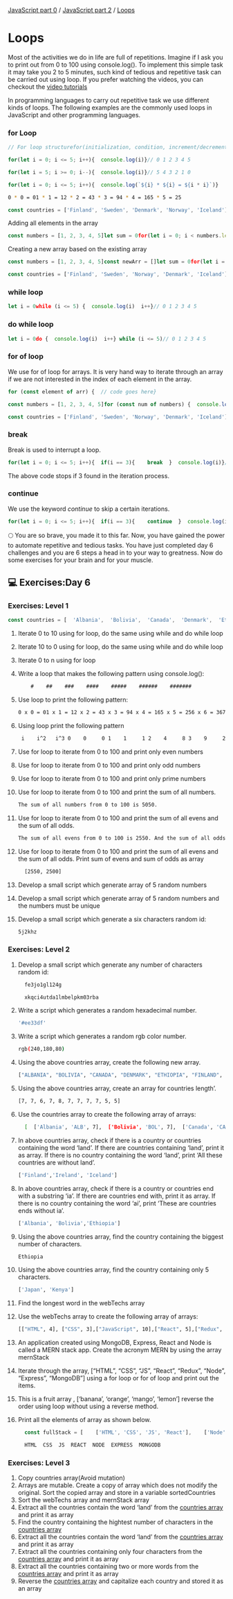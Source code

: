 [JavaScript part 0](JavaScript/JavaScript-part-0.md) / [JavaScript part 2](JavaScript/JavaScript-part-2.md) / [Loops](#)
# Loops

Most of the activities we do in life are full of repetitions. Imagine if I ask you to print out from 0 to 100 using console.log(). To implement this simple task it may take you 2 to 5 minutes, such kind of tedious and repetitive task can be carried out using loop. If you prefer watching the videos, you can checkout the [video tutorials](https://www.youtube.com/channel/UCM4xOopkYiPwJqyKsSqL9mw)

In programming languages to carry out repetitive task we use different kinds of loops. The following examples are the commonly used loops in JavaScript and other programming languages.

### for Loop

```jsx
// For loop structurefor(initialization, condition, increment/decrement){  // code goes here}
```

```jsx
for(let i = 0; i <= 5; i++){  console.log(i)}// 0 1 2 3 4 5
```

```jsx
for(let i = 5; i >= 0; i--){  console.log(i)}// 5 4 3 2 1 0
```

```jsx
for(let i = 0; i <= 5; i++){  console.log(`${i} * ${i} = ${i * i}`)}
```

```bash
0 * 0 = 01 * 1 = 12 * 2 = 43 * 3 = 94 * 4 = 165 * 5 = 25
```

```jsx
const countries = ['Finland', 'Sweden', 'Denmark', 'Norway', 'Iceland']const newArr = []for(let i = 0; i < countries.length; i++){  newArr.push(countries[i].toUpperCase())}// ["FINLAND", "SWEDEN", "DENMARK", "NORWAY", "ICELAND"]
```

Adding all elements in the array

```jsx
const numbers = [1, 2, 3, 4, 5]let sum = 0for(let i = 0; i < numbers.length; i++){  sum  = sum + numbers[i]  // can be shorten, sum += numbers[i]}console.log(sum)  // 15
```

Creating a new array based on the existing array

```jsx
const numbers = [1, 2, 3, 4, 5]const newArr = []let sum = 0for(let i = 0; i < numbers.length; i++){  newArr.push( numbers[i] ** 2)}console.log(newArr)  // [1, 4, 9, 16, 25]
```

```jsx
const countries = ['Finland', 'Sweden', 'Norway', 'Denmark', 'Iceland']const newArr = []for(let i = 0; i < countries.length; i++){  newArr.push(countries[i].toUpperCase())}console.log(newArr)  // ["FINLAND", "SWEDEN", "NORWAY", "DENMARK", "ICELAND"]
```

### while loop

```jsx
let i = 0while (i <= 5) {  console.log(i)  i++}// 0 1 2 3 4 5
```

### do while loop

```jsx
let i = 0do {  console.log(i)  i++} while (i <= 5)// 0 1 2 3 4 5
```

### for of loop

We use for of loop for arrays. It is very hand way to iterate through an array if we are not interested in the index of each element in the array.

```jsx
for (const element of arr) {  // code goes here}
```

```jsx
const numbers = [1, 2, 3, 4, 5]for (const num of numbers) {  console.log(num)}// 1 2 3 4 5for (const num of numbers) {  console.log(num * num)}// 1 4 9 16 25// adding all the numbers in the arraylet sum = 0for (const num of numbers) {  sum = sum + num    // can be also shorten like this, sum += num  // after this we will use the shorter synthax(+=, -=, *=, /= etc)}console.log(sum) // 15const webTechs = [  'HTML',  'CSS',  'JavaScript',  'React',  'Redux',  'Node',  'MongoDB']for (const tech of webTechs) {  console.log(tech.toUpperCase())}// HTML CSS JAVASCRIPT REACT NODE MONGODBfor (const tech of webTechs) {  console.log(tech[0]) // get only the first letter of each element,  H C J R N M}
```

```jsx
const countries = ['Finland', 'Sweden', 'Norway', 'Denmark', 'Iceland']const newArr = []for(const country of countries){  newArr.push(country.toUpperCase())}console.log(newArr)  // ["FINLAND", "SWEDEN", "NORWAY", "DENMARK", "ICELAND"]
```

### break

Break is used to interrupt a loop.

```jsx
for(let i = 0; i <= 5; i++){  if(i == 3){    break  }  console.log(i)}// 0 1 2
```

The above code stops if 3 found in the iteration process.

### continue

We use the keyword *continue* to skip a certain iterations.

```jsx
for(let i = 0; i <= 5; i++){  if(i == 3){    continue  }  console.log(i)}// 0 1 2 4 5
```

🌕 You are so brave, you made it to this far. Now, you have gained the power to automate repetitive and tedious tasks. You have just completed day 6 challenges and you are 6 steps a head in to your way to greatness. Now do some exercises for your brain and for your muscle.

## 💻 Exercises:Day 6

### Exercises: Level 1

```jsx
const countries = [  'Albania',  'Bolivia',  'Canada',  'Denmark',  'Ethiopia',  'Finland',  'Germany',  'Hungary',  'Ireland',  'Japan',  'Kenya']const webTechs = [  'HTML',  'CSS',  'JavaScript',  'React',  'Redux',  'Node',  'MongoDB']const mernStack = ['MongoDB', 'Express', 'React', 'Node']
```

1. Iterate 0 to 10 using for loop, do the same using while and do while loop
2. Iterate 10 to 0 using for loop, do the same using while and do while loop
3. Iterate 0 to n using for loop
4. Write a loop that makes the following pattern using console.log():
    
    ```jsx
        #    ##    ###    ####    #####    ######    #######
    ```
    
5. Use loop to print the following pattern:
    
    ```bash
    0 x 0 = 01 x 1 = 12 x 2 = 43 x 3 = 94 x 4 = 165 x 5 = 256 x 6 = 367 x 7 = 498 x 8 = 649 x 9 = 8110 x 10 = 100
    ```
    
6. Using loop print the following pattern
    
    ```bash
     i    i^2   i^3 0    0     0 1    1     1 2    4     8 3    9     27 4    16    64 5    25    125 6    36    216 7    49    343 8    64    512 9    81    729 10   100   1000
    ```
    
7. Use for loop to iterate from 0 to 100 and print only even numbers
8. Use for loop to iterate from 0 to 100 and print only odd numbers
9. Use for loop to iterate from 0 to 100 and print only prime numbers
10. Use for loop to iterate from 0 to 100 and print the sum of all numbers.
    
    ```bash
    The sum of all numbers from 0 to 100 is 5050.
    ```
    
11. Use for loop to iterate from 0 to 100 and print the sum of all evens and the sum of all odds.
    
    ```bash
    The sum of all evens from 0 to 100 is 2550. And the sum of all odds from 0 to 100 is 2500.
    ```
    
12. Use for loop to iterate from 0 to 100 and print the sum of all evens and the sum of all odds. Print sum of evens and sum of odds as array
    
    ```bash
      [2550, 2500]
    ```
    
13. Develop a small script which generate array of 5 random numbers
14. Develop a small script which generate array of 5 random numbers and the numbers must be unique
15. Develop a small script which generate a six characters random id:
    
    ```bash
    5j2khz
    ```
    

### Exercises: Level 2

1. Develop a small script which generate any number of characters random id:
    
    ```bash
      fe3jo1gl124g
    ```
    
    ```bash
      xkqci4utda1lmbelpkm03rba
    ```
    
2. Write a script which generates a random hexadecimal number.
    
    ```bash
    '#ee33df'
    ```
    
3. Write a script which generates a random rgb color number.
    
    ```bash
    rgb(240,180,80)
    ```
    
4. Using the above countries array, create the following new array.
    
    ```bash
    ["ALBANIA", "BOLIVIA", "CANADA", "DENMARK", "ETHIOPIA", "FINLAND", "GERMANY", "HUNGARY", "IRELAND", "JAPAN", "KENYA"]
    ```
    
5. Using the above countries array, create an array for countries length’.
    
    ```bash
    [7, 7, 6, 7, 8, 7, 7, 7, 7, 5, 5]
    ```
    
6. Use the countries array to create the following array of arrays:
    
    ```bash
      [  ['Albania', 'ALB', 7],  ['Bolivia', 'BOL', 7],  ['Canada', 'CAN', 6],  ['Denmark', 'DEN', 7],  ['Ethiopia', 'ETH', 8],  ['Finland', 'FIN', 7],  ['Germany', 'GER', 7],  ['Hungary', 'HUN', 7],  ['Ireland', 'IRE', 7],  ['Iceland', 'ICE', 7],  ['Japan', 'JAP', 5],  ['Kenya', 'KEN', 5]]
    ```
    
7. In above countries array, check if there is a country or countries containing the word ‘land’. If there are countries containing ‘land’, print it as array. If there is no country containing the word ‘land’, print ‘All these countries are without land’.
    
    ```bash
    ['Finland','Ireland', 'Iceland']
    ```
    
8. In above countries array, check if there is a country or countries end with a substring ‘ia’. If there are countries end with, print it as array. If there is no country containing the word ‘ai’, print ‘These are countries ends without ia’.
    
    ```bash
    ['Albania', 'Bolivia','Ethiopia']
    ```
    
9. Using the above countries array, find the country containing the biggest number of characters.
    
    ```bash
    Ethiopia
    ```
    
10. Using the above countries array, find the country containing only 5 characters.
    
    ```bash
    ['Japan', 'Kenya']
    ```
    
11. Find the longest word in the webTechs array
12. Use the webTechs array to create the following array of arrays:
    
    ```bash
    [["HTML", 4], ["CSS", 3],["JavaScript", 10],["React", 5],["Redux", 5],["Node", 4],["MongoDB", 7]]
    ```
    
13. An application created using MongoDB, Express, React and Node is called a MERN stack app. Create the acronym MERN by using the array mernStack
14. Iterate through the array, [“HTML”, “CSS”, “JS”, “React”, “Redux”, “Node”, “Express”, “MongoDB”] using a for loop or for of loop and print out the items.
15. This is a fruit array , [‘banana’, ‘orange’, ‘mango’, ‘lemon’] reverse the order using loop without using a reverse method.
16. Print all the elements of array as shown below.
    
    ```jsx
      const fullStack = [    ['HTML', 'CSS', 'JS', 'React'],    ['Node', 'Express', 'MongoDB']  ]
    ```
    
    ```bash
      HTML  CSS  JS  REACT  NODE  EXPRESS  MONGODB
    ```
    

### Exercises: Level 3

1. Copy countries array(Avoid mutation)
2. Arrays are mutable. Create a copy of array which does not modify the original. Sort the copied array and store in a variable sortedCountries
3. Sort the webTechs array and mernStack array
4. Extract all the countries contain the word ‘land’ from the [countries array](https://github.com/Asabeneh/30DaysOfJavaScript/tree/master/data/countries.js) and print it as array
5. Find the country containing the hightest number of characters in the [countries array](https://github.com/Asabeneh/30DaysOfJavaScript/tree/master/data/countries.js)
6. Extract all the countries contain the word ‘land’ from the [countries array](https://github.com/Asabeneh/30DaysOfJavaScript/tree/master/data/countries.js) and print it as array
7. Extract all the countries containing only four characters from the [countries array](https://github.com/Asabeneh/30DaysOfJavaScript/tree/master/data/countries.js) and print it as array
8. Extract all the countries containing two or more words from the [countries array](https://github.com/Asabeneh/30DaysOfJavaScript/tree/master/data/countries.js) and print it as array
9. Reverse the [countries array](https://github.com/Asabeneh/30DaysOfJavaScript/tree/master/data/countries.js) and capitalize each country and stored it as an array
